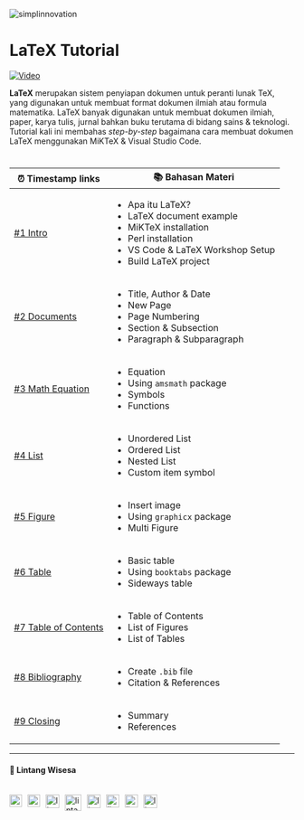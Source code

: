 ![simplinnovation](https://4.bp.blogspot.com/-f7YxPyqHAzY/WJ6VnkvE0SI/AAAAAAAADTQ/0tDQPTrVrtMAFT-q-1-3ktUQT5Il9FGdQCLcB/s350/simpLINnovation1a.png)

# __LaTeX Tutorial__

[![Video](https://img.youtube.com/vi/S_D16cfhxtE/0.jpg)](https://www.youtube.com/watch?v=S_D16cfhxtE)

__LaTeX__ merupakan sistem penyiapan dokumen untuk peranti lunak TeX, yang digunakan untuk membuat format dokumen ilmiah atau formula matematika. LaTeX banyak digunakan untuk membuat dokumen ilmiah, paper, karya tulis, jurnal bahkan buku terutama di bidang sains & teknologi. Tutorial kali ini membahas _step-by-step_ bagaimana cara membuat dokumen LaTeX menggunakan MiKTeX & Visual Studio Code.

#

⏰ Timestamp links | 📚 Bahasan Materi
---|---
[#1 Intro](https://youtu.be/S_D16cfhxtE?t=40) | <ul><li>Apa itu LaTeX?</li><li>LaTeX document example</li><li>MiKTeX installation</li><li>Perl installation</li><li>VS Code & LaTeX Workshop Setup</li><li>Build LaTeX project</li></ul>
[#2 Documents](https://youtu.be/S_D16cfhxtE?t=949) | <ul><li>Title, Author & Date</li><li>New Page</li><li>Page Numbering</li><li>Section & Subsection</li><li>Paragraph & Subparagraph</li></ul>
[#3 Math Equation](https://youtu.be/S_D16cfhxtE?t=1417) | <ul><li>Equation</li><li>Using ```amsmath``` package</li><li>Symbols</li><li>Functions</li></ul>
[#4 List](https://youtu.be/S_D16cfhxtE?t=4593) | <ul><li>Unordered List</li><li>Ordered List</li><li>Nested List</li><li>Custom item symbol</li></ul>
[#5 Figure](https://youtu.be/S_D16cfhxtE?t=4981) | <ul><li>Insert image</li><li>Using ```graphicx``` package</li><li>Multi Figure</li></ul>
[#6 Table](https://youtu.be/S_D16cfhxtE?t=5922) | <ul><li>Basic table</li><li>Using ```booktabs``` package</li><li>Sideways table</li></ul>
[#7 Table of Contents](https://youtu.be/S_D16cfhxtE?t=6594) | <ul><li>Table of Contents</li><li>List of Figures</li><li>List of Tables</li></ul>
[#8 Bibliography](https://youtu.be/S_D16cfhxtE?t=6770) | <ul><li>Create ```.bib``` file</li><li>Citation & References</li></ul>
[#9 Closing](https://youtu.be/S_D16cfhxtE?t=7525) | <ul><li>Summary</li><li>References</li></ul>

<hr>

#### 🍔 Lintang Wisesa

<br>

<a href="mailto: lintangwisesa@ymail.com">
  <img align="left" style="margin-right:10px" alt="lintang ymail" width="22px" src="https://camo.githubusercontent.com/b6e5ff081d7552ec05656de193794847e14d47ad/68747470733a2f2f732e79696d672e636f6d2f63762f61706976322f6d79632f6d61696c2f4d61696c5f694f535f6170705f69636f6e2e706e67" />
</a>

<a href="https://web.facebook.com/lintangbagus/">
  <img align="left" style="margin-right:10px" alt="lintang facebook" width="22px" src="https://camo.githubusercontent.com/a461898d72dd9f4c8c526dfcca9dfdc8a8c69605/68747470733a2f2f75706c6f61642e77696b696d656469612e6f72672f77696b6970656469612f636f6d6d6f6e732f7468756d622f352f35312f46616365626f6f6b5f665f6c6f676f5f253238323031392532392e7376672f3130323470782d46616365626f6f6b5f665f6c6f676f5f253238323031392532392e7376672e706e67" />
</a>

<a href="https://twitter.com/Lintang_Wisesa">
  <img style="margin-right:10px" align="left" alt="lintang twitter" width="24px" src="https://camo.githubusercontent.com/b6943877f3d8a1269974b9f820388403ee2b1978/68747470733a2f2f332e62702e626c6f6773706f742e636f6d2f2d4e786f754d6d7a32624f592f54385f61633937636573492f41414141414141414767302f65337659315f62646e62452f73313630302f547769747465722b6c6f676f2b323031322e706e67" />
</a>

<a href="https://www.youtube.com/user/lintangbagus">
  <img style="margin-right:10px" align="left" alt="lintang youtube" width="29px" src="https://www.pinclipart.com/picdir/big/55-557137_a-quiet-drifter-takes-a-janitorial-job-at.png" />
</a>

<a href="https://www.linkedin.com/in/lintangwisesa/">
  <img style="margin-right:10px" align="left" alt="lintang linkedin" width="24px" src="https://camo.githubusercontent.com/0d70d8c72e2f45755511d6799489dc49d0e325f0/68747470733a2f2f692e70696e696d672e636f6d2f6f726967696e616c732f63652f30392f33632f63653039336337323134616433353762623636356366643266363661386236622e706e67" />
</a>

<a href="https://github.com/LintangWisesa">
  <img style="margin-right:10px" align="left" alt="lintang github" width="23px" src="https://camo.githubusercontent.com/11406e7ae7d4716fcc586cddf450451576d71bef/68747470733a2f2f696d6167652e666c617469636f6e2e636f6d2f69636f6e732f7376672f32352f32353233312e737667" />
</a>

<a href="https://www.hackster.io/lintangwisesa">
  <img style="margin-right:10px" align="left" alt="lintang hackster" width="23px" src="https://user-images.githubusercontent.com/10383395/49821324-358fa080-fda0-11e8-8b00-def2a67fc598.png" />
</a>

<a href="https://lintangwisesa.github.io/me/">
  <img style="margin-right:10px" align="left" alt="lintang bio" width="24px" src="https://avatars2.githubusercontent.com/u/30064213?s=460&u=6640a1c3d5c1892283e1c273006755de8d32fa59&v=4" />
</a>